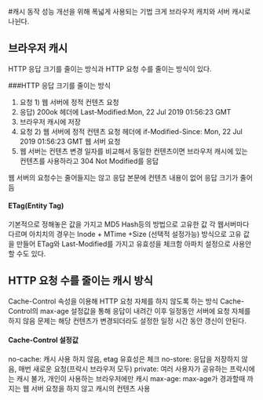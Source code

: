 #캐시 동작
성능 개선을 위해 폭넓게 사용되는 기법
크게 브라우저 캐치와 서버 캐시로 나뉜다.

## 브라우저 캐시
HTTP 응답 크기를 줄이는 방식과 HTTP 요청 수를 줄이는 방식이 있다.

###HTTP 응답 크기를 줄이는 방식
1. 요청 1) 웹 서버에 정적 컨텐츠 요청
2. 응답) 200ok 헤더에 Last-Modified:Mon, 22 Jul 2019 01:56:23 GMT
3. 브라우저 캐시에 저장
4. 요청 2) 웹 서버에 정적 컨텐츠 요청 헤더에 if-Modified-Since: Mon, 22 Jul 2019 01:56:23 GMT 웹 서버 요청
5. 웹 서버는  컨텐츠 변경 일자를 비교해서 동일한 컨텐츠이면 브라우저 캐시에 있는 컨텐츠를 사용하라고 304 Not Modified를 응답

웹 서버의 요청수는 줄어들지는 않고 응답 본문에 컨텐츠 내용이 없어 응답 크기가 줄어듬

#### ETag(Entity Tag)
기본적으로 정해놓은 값을 가지고 MD5 Hash등의 방법으로 고유한 값
각 웹서버마다 다르며 아치치의 경우는 Inode + MTime +Size (선택적 설정가능) 방식으로 고유 값을 만들어 ETag와 Last-Modified를 가지고 유효성을 체크함
아파치 설정으로 사용안할 수도 있다.

## HTTP 요청 수를 줄이는 캐시 방식
Cache-Control 속성을 이용해 HTTP 요청 자체를 하지 않도록 하는 방식
Cache-Control의 max-age 설정값을 통해 응답이 내려간 이후 일정동안 서버에 요청 자체를 하지 않음
문제는 해당 컨텐츠가 변경되더라도 설정한 일정 시간 동안 갱신이 안된다.

#### Cache-Control 설정값
no-cache: 캐시 사용 하지 않음, etag 유효성은 체크
no-store: 응답을 저장하지 않음, 매번 새로운 요청(프락시 브라우저 모두)
private: 여러 사용자가 공유하는 프락시에는 캐시 불가, 개인이 사용하는 브라우저에만 캐시
max-age: max-age가 경과할때 까지는 웹 서버 요청을 하지 않고 캐시의 컨텐츠 사용